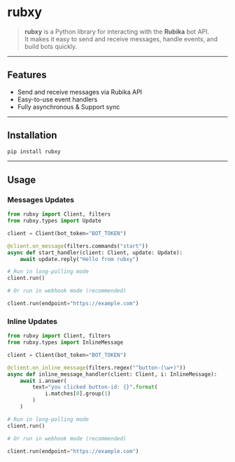 # rubxy

> **rubxy** is a Python library for interacting with the **Rubika** bot API.  
> It makes it easy to send and receive messages, handle events, and build bots quickly.

---

## Features

- Send and receive messages via Rubika API
- Easy-to-use event handlers
- Fully asynchronous & Support sync

---

## Installation

```bash
pip install rubxy
```

---

## Usage


### Messages Updates
```python
from rubxy import Client, filters
from rubxy.types import Update

client = Client(bot_token="BOT_TOKEN")

@client.on_message(filters.commands("start"))
async def start_handler(client: Client, update: Update):
    await update.reply("Hello from rubxy")

# Run in long-polling mode
client.run()

# Or run in webhook mode (recommended)

client.run(endpoint="https://example.com")
```

### Inline Updates

```python
from rubxy import Client, filters
from rubxy.types import InlineMessage

client = Client(bot_token="BOT_TOKEN")

@client.on_inline_message(filters.regex("^button-(\w+)"))
async def inline_message_handler(client: Client, i: InlineMessage):
    await i.answer(
        text="you clicked button-id: {}".format(
            i.matches[0].group(1)
        )
    )

# Run in long-polling mode
client.run()

# Or run in webhook mode (recommended)

client.run(endpoint="https://example.com")
```